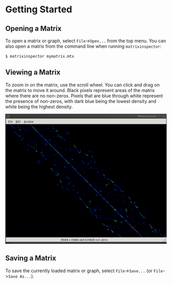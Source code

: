# Getting Started

## Opening a Matrix

To open a matrix or graph, select `File`->`Open...` from the top menu.
You can also open a matrix from the command line when running
`matrixinspector`:

```bash
$ matrixinspector mymatrix.mtx
```

## Viewing a Matrix

To zoom in on the matrix, use the scroll wheel.
You can click and drag on the matrix to move it around.
Black pixels represent areas of the matrix where there are no non-zeros.
Pixels that are blue through white represent the presence of non-zeros, with
dark blue being the lowest density and white being the highest density.

![heatmap screenshot](images/heatmap.png)



## Saving a Matrix

To save the currently loaded matrix or graph, select `File`->`Save...` (or
`File`->`Save As...`).
